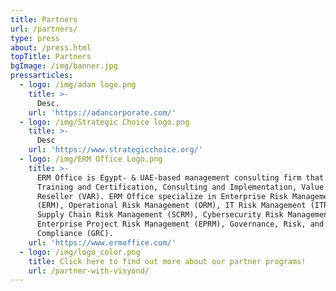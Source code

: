 ```yaml
---
title: Partners
url: /partners/
type: press
about: /press.html
topTitle: Partners
bgImage: /img/banner.jpg
pressarticles:
  - logo: /img/adan logo.png
    title: >-
      Desc.
    url: 'https://adancorporate.com/'
  - logo: /img/Strategic Choice logo.png
    title: >-
      Desc
    url: 'https://www.strategicchoice.org/'    
  - logo: /img/ERM Office Logo.png
    title: >-
      ERM Office is Egypt- & UAE-based management consulting firm that provides
      Training and Certification, Consulting and Implementation, Value Added
      Reseller (VAR). ERM Office specialize in Enterprise Risk Management
      (ERM), Operational Risk Management (ORM), IT Risk Management (ITRM),
      Supply Chain Risk Management (SCRM), Cybersecurity Risk Management (CsRM),
      Enterprise Project Risk Management (EPRM), Governance, Risk, and
      Compliance (GRC).
    url: 'https://www.ermoffice.com/'
  - logo: /img/logo_color.png
    title: Click here to find out more about our partner programs!
    url: /partner-with-visyond/
---
```


